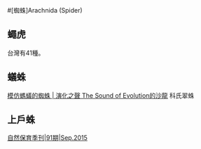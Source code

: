 #[蜘蛛]Arachnida (Spider)

## 蠅虎

台灣有41種。

## 蟻蛛

[模仿螞蟻的蜘蛛 | 演化之聲 The Sound of Evolution的沙龍](https://vocus.cc/article/665881fafd897800012239ed) 科氏翠蛛

## 上戶蛛

[自然保育季刊|91期|Sep.2015](https://www.tbri.gov.tw/A15_1/content/30124)

